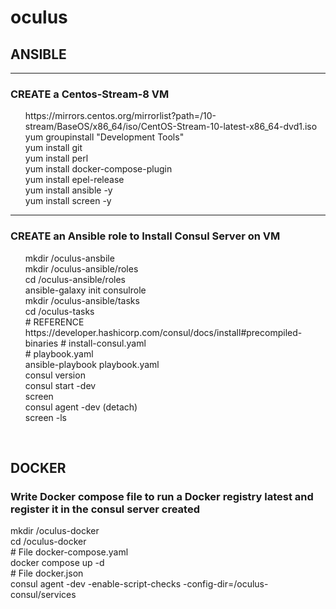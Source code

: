 # oculus

<h2> ANSIBLE </h2> 
<hr> 

<h3> CREATE a Centos-Stream-8 VM </h3>

   <ul>
   https://mirrors.centos.org/mirrorlist?path=/10-stream/BaseOS/x86_64/iso/CentOS-Stream-10-latest-x86_64-dvd1.iso <br>
   yum groupinstall "Development Tools" <br>
   yum install git <br>
   yum install perl <br>
   yum install docker-compose-plugin <br>
   yum install epel-release <br>
   yum install ansible -y <br>
   yum install screen -y <br>
   </ul>
   <hr>

 <h3> CREATE an Ansible role to Install Consul Server on VM </h3>
   <ul>
   mkdir /oculus-ansbile<br>
   mkdir /oculus-ansible/roles<br>
   cd /oculus-ansible/roles<br>
   ansible-galaxy init consulrole<br>
   mkdir /oculus-ansible/tasks<br>
   cd /oculus-tasks<br>
   # REFERENCE https://developer.hashicorp.com/consul/docs/install#precompiled-binaries <be>
   # install-consul.yaml <br>
   # playbook.yaml  <br>
   ansible-playbook playbook.yaml <br>
   consul version <br>
   consul start -dev <br>
   screen <br>
     consul agent -dev (detach) <br>
   screen -ls <br>
   </ul>
   <br>
<h2>DOCKER</h2>

<h3>Write Docker compose file to run a Docker registry latest and register it in the consul server created </h3>
   mkdir /oculus-docker <br>
   cd /oculus-docker <br>
   # File docker-compose.yaml <br>
   docker compose up -d <br>
   # File docker.json <br>
   consul agent -dev -enable-script-checks -config-dir=/oculus-consul/services <br>
   
   

